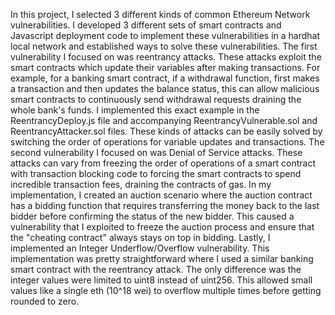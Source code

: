 In this project, I selected 3 different kinds of common Ethereum Network vulnerabilities. I developed 3 different sets of smart contracts and Javascript deployment code to implement these vulnerabilities in a hardhat local network and
established ways to solve these vulnerabilities. The first vulnerability I focused on was reentrancy attacks. These attacks exploit the smart contracts which update their variables after making transactions. For example, for a banking 
smart contract, if a withdrawal function, first makes a transaction and then updates the balance status, this can allow malicious smart contracts to continuously send withdrawal requests draining the whole bank's funds. I implemented 
this exact example in the ReentrancyDeploy.js file and accompanying ReentrancyVulnerable.sol and ReentrancyAttacker.sol files. These kinds of attacks can be easily solved by switching the order of operations for variable updates and 
transactions. The second vulnerability I focused on was Denial of Service attacks. These attacks can vary from freezing the order of operations of a smart contract with transaction blocking code to forcing the smart contracts to spend 
incredible transaction fees, draining the contracts of gas. In my implementation, I created an auction scenario where the auction contract has a bidding function that requires transferring the money back to the last bidder before 
confirming the status of the new bidder. This caused a vulnerability that I exploited to freeze the auction process and ensure that the "cheating contract" always stays on top in bidding. Lastly, I implemented an Integer 
Underflow/Overflow vulnerability. This implementation was pretty straightforward where I used a similar banking smart contract with the reentrancy attack. The only difference was the integer values were limited to uint8 instead of 
uint256. This allowed small values like a single eth (10^18 wei) to overflow multiple times before getting rounded to zero. 

